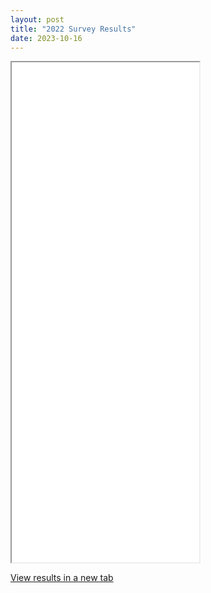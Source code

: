 ```yaml
---
layout: post
title: "2022 Survey Results"
date: 2023-10-16
---
```




<div class="container mx-auto py-8">
    <div class="bg-white shadow-md p-2 rounded-lg w-full">
        <iframe src="/assets/2022-survey-results.html" class="w-full" style="min-height: 800px;"></iframe>
    </div>
</div>

<a href="/assets/2022-survey-results.html" target="_blank" class="text-blue-500 hover:underline">View results in a new tab</a>

